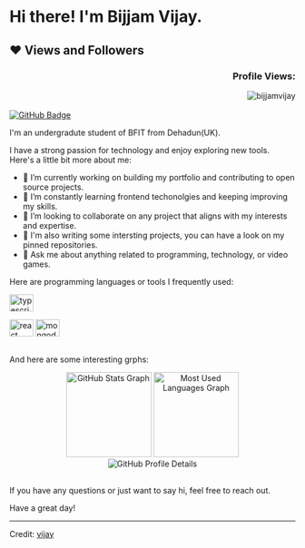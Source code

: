 
##


<!-- welcome message -->

# Hi there! I'm Bijjam Vijay.
## ❤ Views and Followers
<div align="right">
    <h3>Profile Views:</h3>
    <img src="https://komarev.com/ghpvc/?username=bijjamvijay&label=Profile%20views&color=0e75b6&style=flat" alt="bijjamvijay" />
</div>

<br>

<a href="https://github.com/bijjamvijayreddy?tab=followers">
    <img src="https://img.shields.io/github/followers/bijjamvijayreddy?label=Followers&style=social" alt="GitHub Badge">
</a>




<br/>

I'm an undergradute student of BFIT from Dehadun(UK).

I have a strong passion for technology and enjoy exploring new tools. Here's a little bit more about me:

- 🔭 I’m currently working on building my portfolio and contributing to open source projects.
- 🌱 I’m constantly learning frontend techonolgies and keeping improving my skills.
- 👯 I’m looking to collaborate on any project that aligns with my interests and expertise.
- 💼 I'm also writing some intersting projects, you can have a look on my pinned repositories.
- 💬 Ask me about anything related to programming, technology, or video games.


Here are programming languages or tools I frequently used:

<div>
  <img
    height="30"
    width="42"
    alt="typescript logo"
    src="https://cdn.jsdelivr.net/gh/devicons/devicon/icons/typescript/typescript-plain.svg"
  />
  
  <img
    height="30"
    width="42"
    alt="react logo"
    src="https://cdn.jsdelivr.net/gh/devicons/devicon/icons/react/react-original.svg"
  />
    <img
    height="30"
    width="42"
    alt="mongodb logo"
    src="https://cdn.jsdelivr.net/gh/devicons/devicon/icons/mongodb/mongodb-original.svg"
  />
 
  
</div>

##

And here are some interesting grphs:

<!-- grph -->
<div align="left">
 <div align="center">
  <img
    height="150"
    alt="GitHub Stats Graph"
    src="https://github-profile-summary-cards.vercel.app/api/cards/stats?username=bijjamvijayreddy&theme=vue"
  />
  <img
    height="150"
    alt="Most Used Languages Graph"
    src="https://github-profile-summary-cards.vercel.app/api/cards/most-commit-language?username=bijjamvijayreddy&theme=vue"
  />
  <br>
  <img
    alt="GitHub Profile Details"
    src="https://github-profile-summary-cards.vercel.app/api/cards/profile-details?username=bijjamvijayreddy&theme=vue"
  />
</div>


##

If you have any questions or just want to say hi, feel free to reach out.

Have a great day!

---
Credit: [vijay](https://github.com/bijjamvijayreddy)
